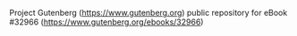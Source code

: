 Project Gutenberg (https://www.gutenberg.org) public repository for eBook #32966 (https://www.gutenberg.org/ebooks/32966)

